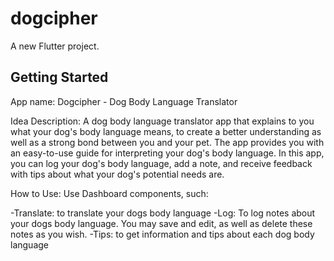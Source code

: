 # dogcipher

A new Flutter project.

## Getting Started

App name: Dogcipher - Dog Body Language Translator

Idea Description: A dog body language translator app that explains to you what your dog's body language means, to create a better understanding as well as a strong bond between you and your pet. The app provides you with an easy-to-use guide for interpreting your dog's body language. In this app, you can log your dog's body language, add a note, and receive feedback with tips about what your dog's potential needs are.

How to Use: Use Dashboard components, such:

  -Translate: to translate your dogs body language
  -Log: To log notes about your dogs body language. You may save and edit, as well as delete these notes as you wish.
  -Tips: to get information and tips about each dog body language
